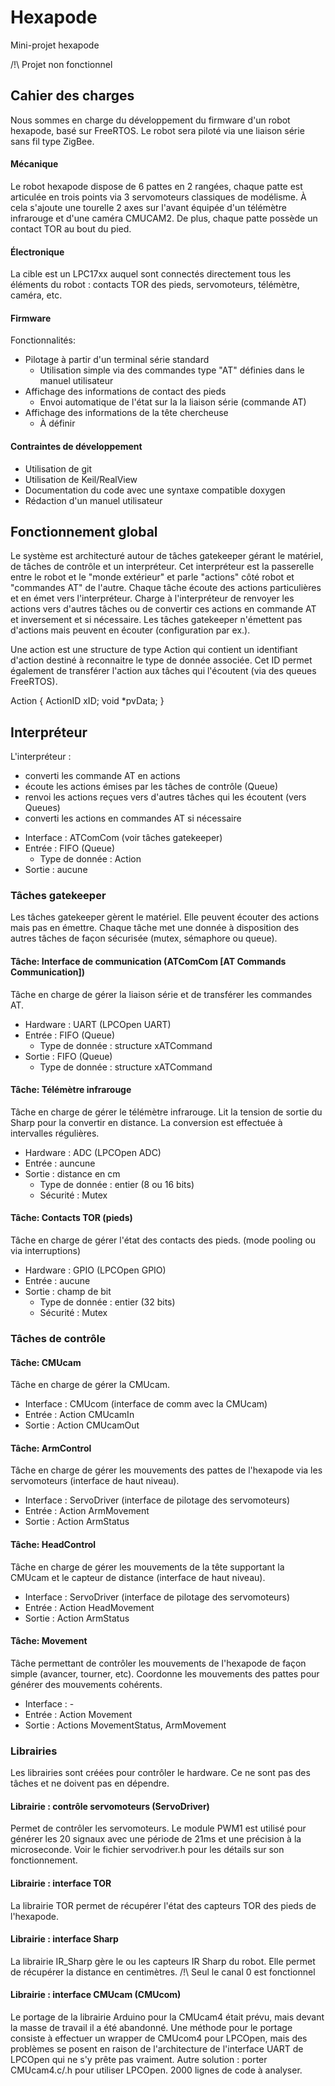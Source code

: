 Hexapode
========

Mini-projet hexapode

/!\ Projet non fonctionnel


## Cahier des charges

Nous sommes en charge du développement du firmware d'un robot hexapode, basé sur FreeRTOS. Le robot sera piloté via une liaison série sans fil type ZigBee.

#### Mécanique
 Le robot hexapode dispose de 6 pattes en 2 rangées, chaque patte est articulée en trois points via 3 servomoteurs classiques de modélisme. À cela s'ajoute une tourelle 2 axes sur l'avant équipée d'un télémètre infrarouge et d'une caméra CMUCAM2.
De plus, chaque patte possède un contact TOR au bout du pied.

#### Électronique
La cible est un LPC17xx auquel sont connectés directement tous les éléments du robot : contacts TOR des pieds, servomoteurs, télémètre, caméra, etc.

#### Firmware
Fonctionnalités:

 * Pilotage à partir d'un terminal série standard
   * Utilisation simple via des commandes type "AT" définies dans le manuel utilisateur
 * Affichage des informations de contact des pieds
   * Envoi automatique de l'état sur la la liaison série (commande AT)
 * Affichage des informations de la tête chercheuse
   * À définir

#### Contraintes de développement
 * Utilisation de git
 * Utilisation de Keil/RealView
 * Documentation du code avec une syntaxe compatible doxygen
 * Rédaction d'un manuel utilisateur


## Fonctionnement global

Le système est architecturé autour de tâches gatekeeper gérant le matériel, de tâches de contrôle et un interpréteur. Cet interpréteur est la passerelle entre le robot et le "monde extérieur" et parle "actions" côté robot et "commandes AT" de l'autre. Chaque tâche écoute des actions particulières et en émet vers l'interpréteur. Charge à l'interpréteur de renvoyer les actions vers d'autres tâches ou de convertir ces actions en commande AT et inversement et si nécessaire.
Les tâches gatekeeper n'émettent pas d'actions mais peuvent en écouter (configuration par ex.).

Une action est une structure de type Action qui contient un identifiant d'action destiné à reconnaitre le type de donnée associée. Cet ID permet également de transférer l'action aux tâches qui l'écoutent (via des queues FreeRTOS).

  Action {
    ActionID xID;
    void *pvData;
  }


## Interpréteur

L'interpréteur :
 - converti les commande AT en actions
 - écoute les actions émises par les tâches de contrôle (Queue)
 - renvoi les actions reçues vers d'autres tâches qui les écoutent (vers Queues)
 - converti les actions en commandes AT si nécessaire


* Interface : ATComCom (voir tâches gatekeeper)
* Entrée : FIFO (Queue)
  * Type de donnée : Action
* Sortie : aucune


### Tâches gatekeeper

Les tâches gatekeeper gèrent le matériel. Elle peuvent écouter des actions mais pas en émettre. Chaque tâche met une donnée à disposition des autres tâches de façon sécurisée (mutex, sémaphore ou queue).

#### Tâche: Interface de communication (ATComCom [AT Commands Communication])
Tâche en charge de gérer la liaison série et de transférer les commandes AT.

* Hardware : UART (LPCOpen UART)
* Entrée : FIFO (Queue)
  * Type de donnée : structure xATCommand
* Sortie : FIFO (Queue)
  * Type de donnée : structure xATCommand


#### Tâche: Télémètre infrarouge
Tâche en charge de gérer le télémètre infrarouge. Lit la tension de sortie du Sharp pour la convertir en distance.
La conversion est effectuée à intervalles régulières.

* Hardware : ADC (LPCOpen ADC)
* Entrée : auncune
* Sortie : distance en cm
  * Type de donnée : entier (8 ou 16 bits)
  * Sécurité : Mutex


#### Tâche: Contacts TOR (pieds)
Tâche en charge de gérer l'état des contacts des pieds. (mode pooling ou via interruptions)

* Hardware : GPIO (LPCOpen GPIO)
* Entrée : aucune
* Sortie : champ de bit
  * Type de donnée : entier (32 bits)
  * Sécurité : Mutex


### Tâches de contrôle

#### Tâche: CMUcam
Tâche en charge de gérer la CMUcam.

* Interface : CMUcom (interface de comm avec la CMUcam)
* Entrée : Action CMUcamIn
* Sortie : Action CMUcamOut


#### Tâche: ArmControl
Tâche en charge de gérer les mouvements des pattes de l'hexapode via les servomoteurs (interface de haut niveau).

* Interface : ServoDriver (interface de pilotage des servomoteurs)
* Entrée : Action ArmMovement
* Sortie : Action ArmStatus


#### Tâche: HeadControl
Tâche en charge de gérer les mouvements de la tête supportant la CMUcam et le capteur de distance (interface de haut niveau).

* Interface : ServoDriver (interface de pilotage des servomoteurs)
* Entrée : Action HeadMovement
* Sortie : Action ArmStatus


#### Tâche: Movement
Tâche permettant de contrôler les mouvements de l'hexapode de façon simple (avancer, tourner, etc). Coordonne les mouvements des pattes pour générer des mouvements cohérents.

* Interface : -
* Entrée : Action Movement
* Sortie : Actions MovementStatus, ArmMovement


### Librairies
Les librairies sont créées pour contrôler le hardware. Ce ne sont pas des tâches et ne doivent pas en dépendre.

#### Librairie : contrôle servomoteurs (ServoDriver)
Permet de contrôler les servomoteurs. Le module PWM1 est utilisé pour générer les 20 signaux avec une période de 21ms et une précision à la microseconde. Voir le fichier servodriver.h pour les détails sur son fonctionnement.

#### Librairie : interface TOR
La librairie TOR permet de récupérer l'état des capteurs TOR des pieds de l'hexapode.

#### Librairie : interface Sharp
La librairie IR_Sharp gère le ou les capteurs IR Sharp du robot. Elle permet de récupérer la distance en centimètres.
/!\ Seul le canal 0 est fonctionnel

#### Librairie : interface CMUcam (CMUcom)
Le portage de la librairie Arduino pour la CMUcam4 était prévu, mais devant la masse de travail il a été abandonné. Une méthode pour le portage consiste à effectuer un wrapper de CMUcom4 pour LPCOpen, mais des problèmes se posent en raison de l'architecture de l'interface UART de LPCOpen qui ne s'y prête pas vraiment. Autre solution : porter CMUcam4.c/.h pour utiliser LPCOpen. 2000 lignes de code à analyser.


